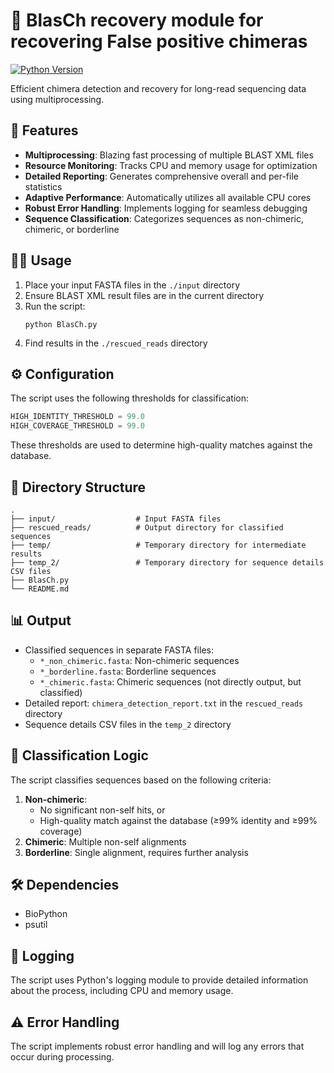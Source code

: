 # 🧬 BlasCh recovery module for recovering False positive chimeras 

[![Python Version](https://img.shields.io/badge/python-3.6%2B-blue)](https://www.python.org/downloads/)

Efficient chimera detection and recovery for long-read sequencing data using multiprocessing.

## 🚀 Features

- **Multiprocessing**: Blazing fast processing of multiple BLAST XML files
- **Resource Monitoring**: Tracks CPU and memory usage for optimization
- **Detailed Reporting**: Generates comprehensive overall and per-file statistics
- **Adaptive Performance**: Automatically utilizes all available CPU cores
- **Robust Error Handling**: Implements logging for seamless debugging
- **Sequence Classification**: Categorizes sequences as non-chimeric, chimeric, or borderline

## 🏃‍♂️ Usage

1. Place your input FASTA files in the `./input` directory
2. Ensure BLAST XML result files are in the current directory
3. Run the script:
   ```
   python BlasCh.py
   ```
4. Find results in the `./rescued_reads` directory

## ⚙ Configuration

The script uses the following thresholds for classification:

```python
HIGH_IDENTITY_THRESHOLD = 99.0
HIGH_COVERAGE_THRESHOLD = 99.0
```

These thresholds are used to determine high-quality matches against the database.

## 📂 Directory Structure

```
.
├── input/                  # Input FASTA files
├── rescued_reads/          # Output directory for classified sequences
├── temp/                   # Temporary directory for intermediate results
├── temp_2/                 # Temporary directory for sequence details CSV files
├── BlasCh.py
└── README.md
```

## 📊 Output

- Classified sequences in separate FASTA files:
  - `*_non_chimeric.fasta`: Non-chimeric sequences
  - `*_borderline.fasta`: Borderline sequences
  - `*_chimeric.fasta`: Chimeric sequences (not directly output, but classified)
- Detailed report: `chimera_detection_report.txt` in the `rescued_reads` directory
- Sequence details CSV files in the `temp_2` directory

## 🧠 Classification Logic

The script classifies sequences based on the following criteria:

1. **Non-chimeric**: 
   - No significant non-self hits, or
   - High-quality match against the database (≥99% identity and ≥99% coverage)
2. **Chimeric**: Multiple non-self alignments
3. **Borderline**: Single alignment, requires further analysis

## 🛠 Dependencies

- BioPython
- psutil

## 📝 Logging

The script uses Python's logging module to provide detailed information about the process, including CPU and memory usage.

## ⚠️ Error Handling

The script implements robust error handling and will log any errors that occur during processing.
